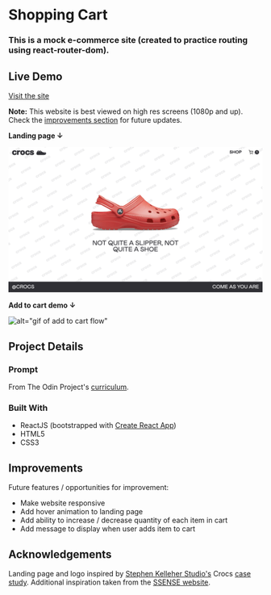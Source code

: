 # Shopping Cart

### This is a mock e-commerce site (created to practice routing using react-router-dom). 

## Live Demo

[Visit the site](https://currytay.github.io/shopping-cart/)

**Note:** This website is best viewed on high res screens (1080p and up). Check the [improvements section](#improvements) for future updates.

**Landing page ↓**

![alt="landing page screenshot"](src/assets/landing-screenshot.png)

**Add to cart demo ↓**

![alt="gif of add to cart flow"](src/assets/add-to-cart.gif)

## Project Details

### Prompt

From The Odin Project's [curriculum](https://www.theodinproject.com/courses/javascript/lessons/shopping-cart). 

### Built With

- ReactJS (bootstrapped with [Create React App](https://github.com/facebook/create-react-app))
- HTML5
- CSS3

## Improvements

Future features / opportunities for improvement:

- Make website responsive
- Add hover animation to landing page
- Add ability to increase / decrease quantity of each item in cart
- Add message to display when user adds item to cart

## Acknowledgements

Landing page and logo inspired by [Stephen Kelleher Studio's](https://stephenkelleher.com/) Crocs [case study](https://stephenkelleher.com/Crocs). Additional inspiration taken from the [SSENSE website](https://www.ssense.com/en-us).